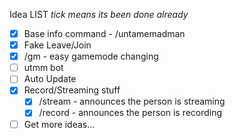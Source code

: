 Idea LIST
*tick means its been done already*

- [X] Base info command - /untamemadman
- [X] Fake Leave/Join
- [X] /gm - easy gamemode changing
- [ ] utmm bot
- [ ] Auto Update
- [X] Record/Streaming stuff
  - [X] /stream - announces the person is streaming
  - [X] /record - announces the person is recording
- [ ] Get more ideas...
